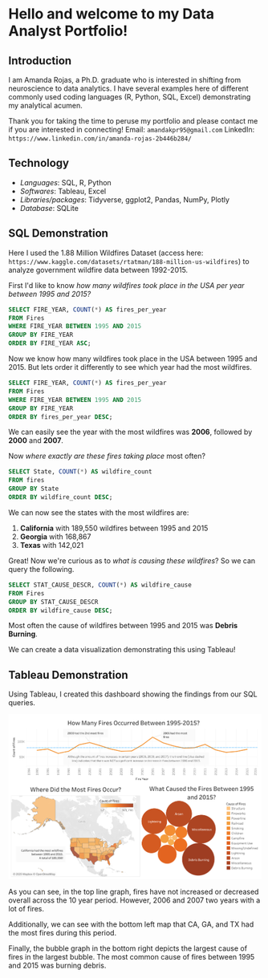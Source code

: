 # Hello and welcome to my Data Analyst Portfolio!

## Introduction
I am Amanda Rojas, a Ph.D. graduate who is interested in shifting from neuroscience to data analytics. 
I have several examples here of different commonly used coding languages (R, Python, SQL, Excel) demonstrating my analytical acumen. 

Thank you for taking the time to peruse my portfolio and please contact me if you are interested in connecting!
Email: `amandakpr95@gmail.com`
LinkedIn: `https://www.linkedin.com/in/amanda-rojas-2b446b284/`

## Technology
- *Languages*: SQL, R, Python
- *Softwares*: Tableau, Excel
- *Libraries/packages*: Tidyverse, ggplot2, Pandas, NumPy, Plotly
- *Database*: SQLite

## SQL Demonstration
Here I used the 1.88 Million Wildfires Dataset (access here: `https://www.kaggle.com/datasets/rtatman/188-million-us-wildfires`) to analyze government wildfire data between 1992-2015. 

First I'd like to know *how many wildfires took place in the USA per year between 1995 and 2015?*

```sql
SELECT FIRE_YEAR, COUNT(*) AS fires_per_year
FROM Fires
WHERE FIRE_YEAR BETWEEN 1995 AND 2015
GROUP BY FIRE_YEAR
ORDER BY FIRE_YEAR ASC;
```

Now we know how many wildfires took place in the USA between 1995 and 2015. But lets order it differently to see which year had the most wildfires.

```sql
SELECT FIRE_YEAR, COUNT(*) AS fires_per_year
FROM Fires
WHERE FIRE_YEAR BETWEEN 1995 AND 2015
GROUP BY FIRE_YEAR
ORDER BY fires_per_year DESC;
```

We can easily see the year with the most wildfires was **2006**, followed by **2000** and **2007**. 

Now *where exactly are these fires taking place* most often?

```sql
SELECT State, COUNT(*) AS wildfire_count
FROM fires
GROUP BY State
ORDER BY wildfire_count DESC;
```

We can now see the states with the most wildfires are:
1. **California** with 189,550 wildfires between 1995 and 2015
2. **Georgia** with 168,867
3. **Texas** with 142,021

Great! Now we're curious as to *what is causing these wildfires*? So we can query the following.

```sql
SELECT STAT_CAUSE_DESCR, COUNT(*) AS wildfire_cause
FROM Fires
GROUP BY STAT_CAUSE_DESCR
ORDER BY wildfire_cause DESC;
```

Most often the cause of wildfires between 1995 and 2015 was **Debris Burning**. 

We can create a data visualization demonstrating this using Tableau!

## Tableau Demonstration

Using Tableau, I created this dashboard showing the findings from our SQL queries. 


![Fires in the United States between 1995 and 2015](https://github.com/amandakpr95/Data_analyst_portfolio/blob/main/Fires_Dashboard.png)

As you can see, in the top line graph, fires have not increased or decreased overall across the 10 year period. However, 2006 and 2007 two years with a lot of fires. 

Additionally, we can see with the bottom left map that CA, GA, and TX had the most fires during this period. 

Finally, the bubble graph in the bottom right depicts the largest cause of fires in the largest bubble. The most common cause of fires between 1995 and 2015 was burning debris. 
